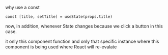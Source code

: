 



why use a const

`const [title, setTitle] = useState(props.title)`

  




  


  





now, in addition, whenever State changes because we click a button in this case.

it only this component function and only that specific instance where this component is being used where React will re-evalate 

  


  


